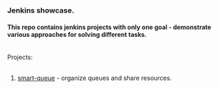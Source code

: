 ### Jenkins showcase.

#### This repo contains jenkins projects with only one goal - demonstrate various approaches for solving different tasks.  
<br>
Projects:      
<br><br>
  
1. [smart-queue](showcase/smart-queue/README.md) - organize queues and share resources.